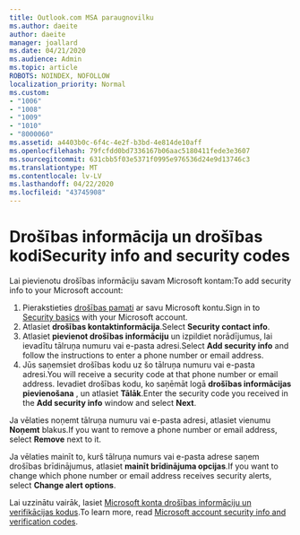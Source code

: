 ```yaml
---
title: Outlook.com MSA paraugnovilku
ms.author: daeite
author: daeite
manager: joallard
ms.date: 04/21/2020
ms.audience: Admin
ms.topic: article
ROBOTS: NOINDEX, NOFOLLOW
localization_priority: Normal
ms.custom:
- "1006"
- "1008"
- "1009"
- "1010"
- "8000060"
ms.assetid: a4403b0c-6f4c-4e2f-b3bd-4e814de10aff
ms.openlocfilehash: 79fcfdd0bd7336167b06aac5180411fede3e3607
ms.sourcegitcommit: 631cbb5f03e5371f0995e976536d24e9d13746c3
ms.translationtype: MT
ms.contentlocale: lv-LV
ms.lasthandoff: 04/22/2020
ms.locfileid: "43745908"
---
```

# <a name="security-info-and-security-codes"></a><span data-ttu-id="c97de-102">Drošības informācija un drošības kodi</span><span class="sxs-lookup"><span data-stu-id="c97de-102">Security info and security codes</span></span>

<span data-ttu-id="c97de-103">Lai pievienotu drošības informāciju savam Microsoft kontam:</span><span class="sxs-lookup"><span data-stu-id="c97de-103">To add security info to your Microsoft account:</span></span>

1. <span data-ttu-id="c97de-104">Pierakstieties [drošības pamati](https://account.microsoft.com/security) ar savu Microsoft kontu.</span><span class="sxs-lookup"><span data-stu-id="c97de-104">Sign in to [Security basics](https://account.microsoft.com/security) with your Microsoft account.</span></span>
1. <span data-ttu-id="c97de-105">Atlasiet **drošības kontaktinformācija**.</span><span class="sxs-lookup"><span data-stu-id="c97de-105">Select **Security contact info**.</span></span>
1. <span data-ttu-id="c97de-106">Atlasiet **pievienot drošības informāciju** un izpildiet norādījumus, lai ievadītu tālruņa numuru vai e-pasta adresi.</span><span class="sxs-lookup"><span data-stu-id="c97de-106">Select **Add security info** and follow the instructions to enter a phone number or email address.</span></span>
1. <span data-ttu-id="c97de-107">Jūs saņemsiet drošības kodu uz šo tālruņa numuru vai e-pasta adresi.</span><span class="sxs-lookup"><span data-stu-id="c97de-107">You will receive a security code at that phone number or email address.</span></span> <span data-ttu-id="c97de-108">Ievadiet drošības kodu, ko saņēmāt logā **drošības informācijas pievienošana** , un atlasiet **Tālāk**.</span><span class="sxs-lookup"><span data-stu-id="c97de-108">Enter the security code you received in the **Add security info** window and select **Next**.</span></span>

<span data-ttu-id="c97de-109">Ja vēlaties noņemt tālruņa numuru vai e-pasta adresi, atlasiet vienumu **Noņemt** blakus.</span><span class="sxs-lookup"><span data-stu-id="c97de-109">If you want to remove a phone number or email address, select **Remove** next to it.</span></span>

<span data-ttu-id="c97de-110">Ja vēlaties mainīt to, kurš tālruņa numurs vai e-pasta adrese saņem drošības brīdinājumus, atlasiet **mainīt brīdinājuma opcijas**.</span><span class="sxs-lookup"><span data-stu-id="c97de-110">If you want to change which phone number or email address receives security alerts, select **Change alert options**.</span></span>

<span data-ttu-id="c97de-111">Lai uzzinātu vairāk, lasiet [Microsoft konta drošības informāciju un verifikācijas kodus](https://support.microsoft.com/help/12428/).</span><span class="sxs-lookup"><span data-stu-id="c97de-111">To learn more, read [Microsoft account security info and verification codes](https://support.microsoft.com/help/12428/).</span></span>